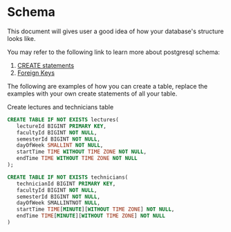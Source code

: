 # Schema

This document will gives user a good idea of how your database's structure looks like.

You may refer to the following link to learn more about postgresql schema:

1. [CREATE statements](https://www.postgresqltutorial.com/postgresql-create-table/)
2. [Foreign Keys](https://www.postgresqltutorial.com/postgresql-foreign-key/)

The following are examples of how you can create a table, replace the examples with your own create statements of all your table.
 
Create lectures and technicians table
```sql
CREATE TABLE IF NOT EXISTS lectures(
   lectureId BIGINT PRIMARY KEY,
   facultyId BIGINT NOT NULL,
   semesterId BIGINT NOT NULL,
   dayOfWeek SMALLINT NOT NULL,
   startTime TIME WITHOUT TIME ZONE NOT NULL,
   endTime TIME WITHOUT TIME ZONE NOT NULL
);

CREATE TABLE IF NOT EXISTS technicians(
   technicianId BIGINT PRIMARY KEY,
   facultyId BIGINT NOT NULL,
   semesterId BIGINT NOT NULL,
   dayOfWeek SMALLINTNOT NULL,
   startTime TIME[MINUTE][WITHOUT TIME ZONE] NOT NULL,
   endTime TIME[MINUTE][WITHOUT TIME ZONE] NOT NULL
)
```
